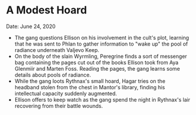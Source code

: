 # A Modest Hoard

Date: June 24, 2020

- The gang questions Ellison on his involvement in the cult's plot, learning that he was sent to Phlan to gather information to "wake up" the pool of radiance underneath Valjevo Keep.
- On the body of the slain Wyrmling, Peregrine finds a sort of messenger bag containing the pages cut out of the books Ellison took from Aya Glenmiir and Marten Foss. Reading the pages, the gang learns some details about pools of radiance.
- While the gang loots Rythnax's small hoard, Hagar tries on the headband stolen from the chest in Mantor's library, finding his intellectual capacity suddenly augmented.
- Ellison offers to keep watch as the gang spend the night in Rythnax's lair recovering from their battle wounds.